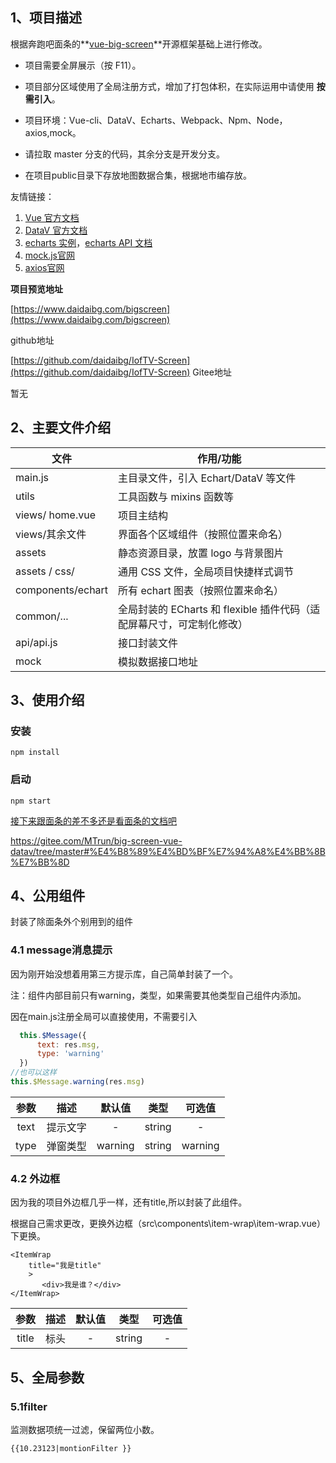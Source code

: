 

## 1、项目描述

根据奔跑吧面条的**[vue-big-screen](https://gitee.com/MTrun/big-screen-vue-datav)**开源框架基础上进行修改。

- 项目需要全屏展示（按 F11）。

- 项目部分区域使用了全局注册方式，增加了打包体积，在实际运用中请使用 **按需引入**。

- 项目环境：Vue-cli、DataV、Echarts、Webpack、Npm、Node，axios,mock。

- 请拉取 master 分支的代码，其余分支是开发分支。

- 在项目public目录下存放地图数据合集，根据地市编存放。


友情链接：

1. [Vue 官方文档](https://gitee.com/link?target=https%3A%2F%2Fcn.vuejs.org%2Fv2%2Fguide%2Finstance.html)
2. [DataV 官方文档](https://gitee.com/link?target=http%3A%2F%2Fdatav.jiaminghi.com%2Fguide%2F)
3. [echarts 实例](https://gitee.com/link?target=https%3A%2F%2Fecharts.apache.org%2Fexamples%2Fzh%2Findex.html)，[echarts API 文档](https://gitee.com/link?target=https%3A%2F%2Fecharts.apache.org%2Fzh%2Fapi.html%23echarts)
4. [mock.js官网](http://mockjs.com/examples.html)
5. [axios官网](https://axios-http.com/)

**项目预览地址**

[https://www.daidaibg.com/bigscreen](https://www.daidaibg.com/bigscreen)

github地址

[https://github.com/daidaibg/IofTV-Screen](https://github.com/daidaibg/IofTV-Screen)
Gitee地址

暂无

##  2、主要文件介绍

| 文件              | 作用/功能                                                    |
| ----------------- | ------------------------------------------------------------ |
| main.js           | 主目录文件，引入 Echart/DataV 等文件                         |
| utils             | 工具函数与 mixins 函数等                                     |
| views/ home.vue   | 项目主结构                                                   |
| views/其余文件    | 界面各个区域组件（按照位置来命名）                           |
| assets            | 静态资源目录，放置 logo 与背景图片                           |
| assets / css/     | 通用 CSS 文件，全局项目快捷样式调节                          |
| components/echart | 所有 echart 图表（按照位置来命名）                           |
| common/...        | 全局封装的 ECharts 和 flexible 插件代码（适配屏幕尺寸，可定制化修改） |
| api/api.js        | 接口封装文件                                                 |
| mock              | 模拟数据接口地址                                             |

## 3、使用介绍

### 安装

```npm
npm install   
```

### 启动

```npm
npm start 
```

[接下来跟面条的差不多还是看面条的文档吧](https://gitee.com/MTrun/big-screen-vue-datav/tree/master#%E4%B8%89%E4%BD%BF%E7%94%A8%E4%BB%8B%E7%BB%8D)

https://gitee.com/MTrun/big-screen-vue-datav/tree/master#%E4%B8%89%E4%BD%BF%E7%94%A8%E4%BB%8B%E7%BB%8D



## 4、公用组件

封装了除面条外个别用到的组件

### 4.1 message消息提示

因为刚开始没想着用第三方提示库，自己简单封装了一个。

注：组件内部目前只有warning，类型，如果需要其他类型自己组件内添加。

因在main.js注册全局可以直接使用，不需要引入

```js
  this.$Message({
      text: res.msg,
      type: 'warning'
  })
//也可以这样
this.$Message.warning(res.msg)
```

| 参数 |   描述   | 默认值  |  类型  | 可选值  |
| :--: | :------: | :-----: | :----: | :-----: |
| text | 提示文字 |    -    | string |    -    |
| type | 弹窗类型 | warning | string | warning |

### 4.2 外边框

因为我的项目外边框几乎一样，还有title,所以封装了此组件。

根据自己需求更改，更换外边框（src\components\item-wrap\item-wrap.vue）下更换。

```vue
<ItemWrap
    title="我是title"
    >
       <div>我是谁？</div>
</ItemWrap>
```

| 参数  | 描述 | 默认值 |  类型  | 可选值 |
| :---: | :--: | :----: | :----: | :----: |
| title | 标头 |   -    | string |   -    |

## 5、全局参数

### 5.1filter

监测数据项统一过滤，保留两位小数。

```vue
{{10.23123|montionFilter }}
```

